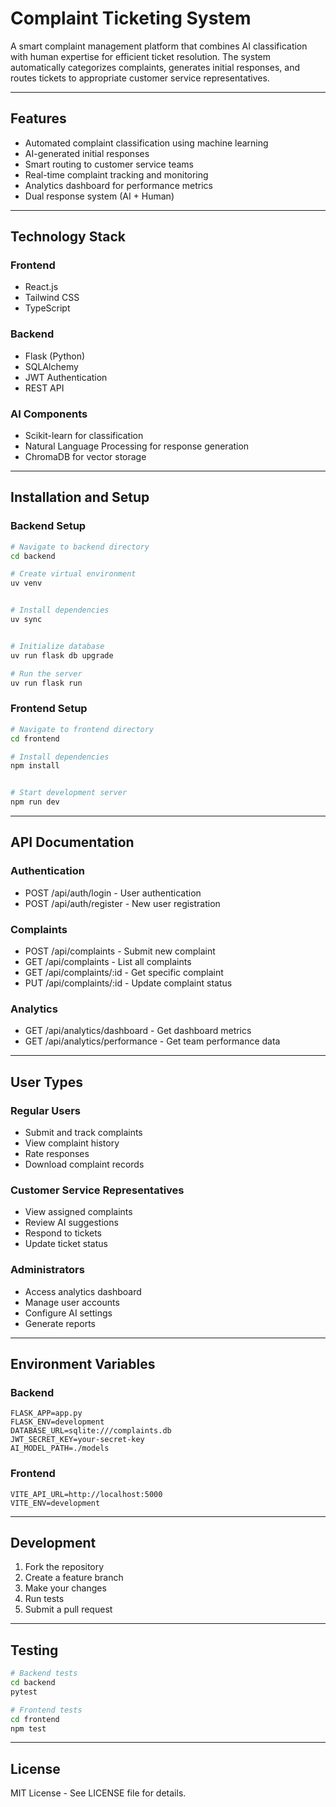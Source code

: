 # Complaint Ticketing System

A smart complaint management platform that combines AI classification with human expertise for efficient ticket resolution. The system automatically categorizes complaints, generates initial responses, and routes tickets to appropriate customer service representatives.

---

## Features

- Automated complaint classification using machine learning
- AI-generated initial responses
- Smart routing to customer service teams
- Real-time complaint tracking and monitoring
- Analytics dashboard for performance metrics
- Dual response system (AI + Human)

---

## Technology Stack

### Frontend
- React.js
- Tailwind CSS
- TypeScript

### Backend
- Flask (Python)
- SQLAlchemy
- JWT Authentication
- REST API

### AI Components
- Scikit-learn for classification
- Natural Language Processing for response generation
- ChromaDB for vector storage

---

## Installation and Setup

### Backend Setup
```bash
# Navigate to backend directory
cd backend

# Create virtual environment
uv venv


# Install dependencies
uv sync


# Initialize database
uv run flask db upgrade

# Run the server
uv run flask run
```

### Frontend Setup
```bash
# Navigate to frontend directory
cd frontend

# Install dependencies
npm install


# Start development server
npm run dev
```

---

## API Documentation

### Authentication
- POST /api/auth/login - User authentication
- POST /api/auth/register - New user registration

### Complaints
- POST /api/complaints - Submit new complaint
- GET /api/complaints - List all complaints
- GET /api/complaints/:id - Get specific complaint
- PUT /api/complaints/:id - Update complaint status

### Analytics
- GET /api/analytics/dashboard - Get dashboard metrics
- GET /api/analytics/performance - Get team performance data

---

## User Types

### Regular Users
- Submit and track complaints
- View complaint history
- Rate responses
- Download complaint records

### Customer Service Representatives
- View assigned complaints
- Review AI suggestions
- Respond to tickets
- Update ticket status

### Administrators
- Access analytics dashboard
- Manage user accounts
- Configure AI settings
- Generate reports

---

## Environment Variables

### Backend
```
FLASK_APP=app.py
FLASK_ENV=development
DATABASE_URL=sqlite:///complaints.db
JWT_SECRET_KEY=your-secret-key
AI_MODEL_PATH=./models
```

### Frontend
```
VITE_API_URL=http://localhost:5000
VITE_ENV=development
```

---

## Development

1. Fork the repository
2. Create a feature branch
3. Make your changes
4. Run tests
5. Submit a pull request

---

## Testing

```bash
# Backend tests
cd backend
pytest

# Frontend tests
cd frontend
npm test
```

---

## License

MIT License - See LICENSE file for details.

